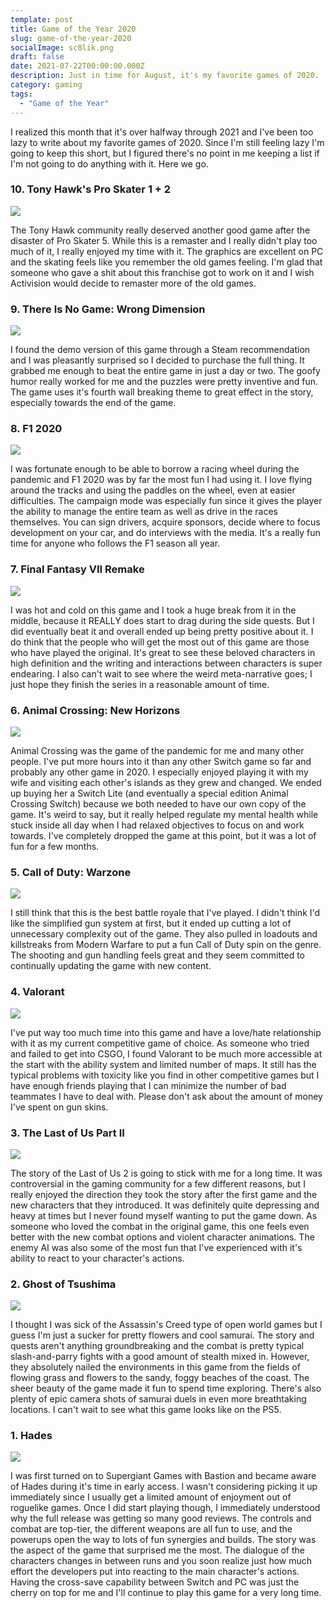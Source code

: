 ```yaml
---
template: post
title: Game of the Year 2020
slug: game-of-the-year-2020
socialImage: sc8lik.png
draft: false
date: 2021-07-22T00:00:00.000Z
description: Just in time for August, it's my favorite games of 2020.
category: gaming
tags:
  - "Game of the Year"
---
```

I realized this month that it's over halfway through 2021 and I've been too lazy to write about my favorite games of 2020. Since I'm still feeling lazy I'm going to keep this short, but I figured there's no point in me keeping a list if I'm not going to do anything with it. Here we go.

### 10. Tony Hawk's Pro Skater 1 + 2

![](THPS_SS_XSX_Reveal_Screenshots_Reveal_3.png)

The Tony Hawk community really deserved another good game after the disaster of Pro Skater 5. While this is a remaster and I really didn't play too much of it, I really enjoyed my time with it. The graphics are excellent on PC and the skating feels like you remember the old games feeling. I'm glad that someone who gave a shit about this franchise got to work on it and I wish Activision would decide to remaster more of the old games.

### 9. There Is No Game: Wrong Dimension

![](TING_WD_Screenshot_04.jpg)

I found the demo version of this game through a Steam recommendation and I was pleasantly surprised so I decided to purchase the full thing. It grabbed me enough to beat the entire game in just a day or two. The goofy humor really worked for me and the puzzles were pretty inventive and fun. The game uses it's fourth wall breaking theme to great effect in the story, especially towards the end of the game.

### 8. F1 2020

![](F12020_Zhou_Deletraz_F2_01.jpg)

I was fortunate enough to be able to borrow a racing wheel during the pandemic and F1 2020 was by far the most fun I had using it. I love flying around the tracks and using the paddles on the wheel, even at easier difficulties. The campaign mode was especially fun since it gives the player the ability to manage the entire team as well as drive in the races themselves. You can sign drivers, acquire sponsors, decide where to focus development on your car, and do interviews with the media. It's a really fun time for anyone who follows the F1 season all year.

### 7. Final Fantasy VII Remake

![](2510225e6f8865741d64.02230914-FFVIIR_March_Screenshots.jpg)

I was hot and cold on this game and I took a huge break from it in the middle, because it REALLY does start to drag during the side quests. But I did eventually beat it and overall ended up being pretty positive about it. I do think that the people who will get the most out of this game are those who have played the original. It's great to see these beloved characters in high definition and the writing and interactions between characters is super endearing. I also can't wait to see where the weird meta-narrative goes; I just hope they finish the series in a reasonable amount of time.

### 6. Animal Crossing: New Horizons

![](sc836u.png)

Animal Crossing was the game of the pandemic for me and many other people. I've put more hours into it than any other Switch game so far and probably any other game in 2020. I especially enjoyed playing it with my wife and visiting each other's islands as they grew and changed. We ended up buying her a Switch Lite (and eventually a special edition Animal Crossing Switch) because we both needed to have our own copy of the game. It's weird to say, but it really helped regulate my mental health while stuck inside all day when I had relaxed objectives to focus on and work towards. I've completely dropped the game at this point, but it was a lot of fun for a few months.

### 5. Call of Duty: Warzone

![](sc81ls.png)

I still think that this is the best battle royale that I've played. I didn't think I'd like the simplified gun system at first, but it ended up cutting a lot of unnecessary complexity out of the game. They also pulled in loadouts and killstreaks from Modern Warfare to put a fun Call of Duty spin on the genre. The shooting and gun handling feels great and they seem committed to continually updating the game with new content. 

### 4. Valorant

![](FirstLook_Smoke_VALORANT.jpg)

I've put way too much time into this game and have a love/hate relationship with it as my current competitive game of choice. As someone who tried and failed to get into CSGO, I found Valorant to be much more accessible at the start with the ability system and limited number of maps. It still has the typical problems with toxicity like you find in other competitive games but I have enough friends playing that I can minimize the number of bad teammates I have to deal with. Please don't ask about the amount of money I've spent on gun skins.

### 3. The Last of Us Part II

![](sc8i93.jpg)

The story of the Last of Us 2 is going to stick with me for a long time. It was controversial in the gaming community for a few different reasons, but I really enjoyed the direction they took the story after the first game and the new characters that they introduced. It was definitely quite depressing and heavy at times but I never found myself wanting to put the game down. As someone who loved the combat in the original game, this one feels even better with the new combat options and violent character animations. The enemy AI was also some of the most fun that I've experienced with it's ability to react to your character's actions.

### 2. Ghost of Tsushima

![](heyxlphesv7cpuml9ids.jpg)

I thought I was sick of the Assassin's Creed type of open world games but I guess I'm just a sucker for pretty flowers and cool samurai. The story and quests aren't anything groundbreaking and the combat is pretty typical slash-and-parry fights with a good amount of stealth mixed in. However, they absolutely nailed the environments in this game from the fields of flowing grass and flowers to the sandy, foggy beaches of the coast. The sheer beauty of the game made it fun to spend time exploring. There's also plenty of epic camera shots of samurai duels in even more breathtaking locations. I can't wait to see what this game looks like on the PS5.

### 1. Hades

![](sc8lik.png)

I was first turned on to Supergiant Games with Bastion and became aware of Hades during it's time in early access. I wasn't considering picking it up immediately since I usually get a limited amount of enjoyment out of roguelike games. Once I did start playing though, I immediately understood why the full release was getting so many good reviews. The controls and combat are top-tier, the different weapons are all fun to use, and the powerups open the way to lots of fun synergies and builds. The story was the aspect of the game that surprised me the most. The dialogue of the characters changes in between runs and you soon realize just how much effort the developers put into reacting to the main character's actions. Having the cross-save capability between Switch and PC was just the cherry on top for me and I'll continue to play this game for a very long time.
